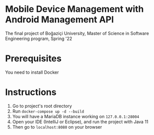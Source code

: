 # Mobile Device Management with Android Management API
The final project of Boğaziçi University, Master of Science in Software Engineering program, Spring '22

# Prerequisites
You need to install Docker

# Instructions

1. Go to project's root directory
2. Run `docker-compose up -d --build`
3. You will have a MariaDB instance working on `127.0.0.1:28004`
4. Open your IDE (IntelliJ or Eclipse), and run the project with Java 11
5. Then go to `localhost:8080` on your browser
